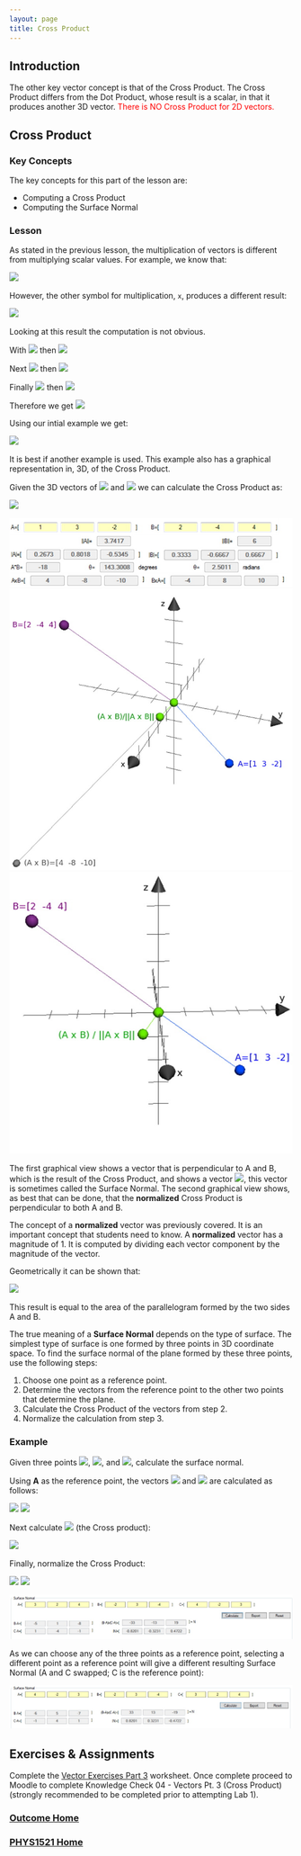 ```yaml
---
layout: page
title: Cross Product
---
```

<style>
    .red{
        color:red;
    }
</style>

## Introduction
The other key vector concept is that of the Cross Product. The Cross Product differs from the Dot Product, whose result is a scalar, in that it produces another 3D vector. <span class="red">There is NO Cross Product for 2D vectors.</span>

## Cross Product
### Key Concepts
The key concepts for this part of the lesson are:
* Computing a Cross Product
* Computing the Surface Normal

### Lesson
As stated in the previous lesson, the multiplication of vectors is different from multiplying scalar values. For example, we know that:

<img src="https://latex.codecogs.com/svg.latex?\large&space;\left[\begin{array}{c}2 \\ 3 \\4\end{array}\right]\cdot{\left[\begin{array}{c}5 \\ 2 \\ -2\end{array}\right]}=10+(-6)+(-8)=-4"/>

However, the other symbol for multiplication, `x`, produces a different result:

<img src="https://latex.codecogs.com/svg.latex?\large&space;\left[\begin{array}{c}2 \\ 3 \\4\end{array}\right]\times{\left[\begin{array}{c}5 \\ 2 \\ -2\end{array}\right]}=\left[\begin{array}{c}-2 \\ 24 \\ 19\end{array}\right]"/>

Looking at this result the computation is not obvious.

With <img src="https://latex.codecogs.com/svg.latex?\large&space;A\times{B}=\left[\begin{array}{c}A_{x} \\ A_{y} \\ A_{z}\end{array}\right]\times{\left[\begin{array}{c}B_{x} \\ B_{y} \\ B_{z}\end{array}\right]}"/> then <img src="https://latex.codecogs.com/svg.latex?\large&space;a=A_{y}B_{z}-A_{z}B_{y}"/>

Next <img src="https://latex.codecogs.com/svg.latex?\large&space;A\times{B}=\left[\begin{array}{c}A_{x} \\ A_{y} \\ A_{z}\end{array}\right]\times{\left[\begin{array}{c}B_{x} \\ B_{y} \\ B_{z}\end{array}\right]}"/> then <img src="https://latex.codecogs.com/svg.latex?\large&space;b=A_{z}B_{x}-A_{x}B_{z}"/>

Finally <img src="https://latex.codecogs.com/svg.latex?\large&space;A\times{B}=\left[\begin{array}{c}A_{x} \\ A_{y} \\ A_{z}\end{array}\right]\times{\left[\begin{array}{c}B_{x} \\ B_{y} \\ B_{z}\end{array}\right]}"/> then <img src="https://latex.codecogs.com/svg.latex?\large&space;c=A_{x}B_{y}-A_{y}B_{x}"/>

Therefore we get <img src="https://latex.codecogs.com/svg.latex?\large&space;A\times{B}=\left[\begin{array}{c}(A_{y}B_{z}-A_{z}B_{y}) \\ (A_{z}B_{x}-A_{x}B_{z}) \\ (A_{x}B_{y}-A_{y}B_{x})\end{array}\right]"/>

Using our intial example we get:

<img src="https://latex.codecogs.com/svg.latex?\large&space;\left[\begin{array}{c}2 \\ 3 \\4\end{array}\right]\times{\left[\begin{array}{c}5 \\ 2 \\ -2\end{array}\right]}=\left[\begin{array}{c}(-3)(-2)-(4)(2)\\ (4)(5)-(2)(-2) \\ (2)(2)-(-3)(5)\end{array}\right]=\left[\begin{array}{c}-2 \\ 24 \\ 19\end{array}\right]"/>

It is best if another example is used. This example also has a graphical representation in, 3D, of the Cross Product.

Given the 3D vectors of <img src="https://latex.codecogs.com/svg.latex?\large&space;A=\left[\begin{array}{c}1 \\ 3 \\ -2\end{array}\right]"/> and <img src="https://latex.codecogs.com/svg.latex?\large&space;B=\left[\begin{array}{c}2 \\ -4 \\ 4\end{array}\right]"/> we can calculate the Cross Product as:

<img src="https://latex.codecogs.com/svg.latex?\large&space;A\times{B}=\left[\begin{array}{c}(3)(4)-(-2)(-4) \\ (-2)(2)-(1)(4) \\ (1)(-4)-(3)(2)\end{array}\right]=\left[\begin{array}{c}12-8 \\ -4-4 \\ -4-6\end{array}\right]=\left[\begin{array}{c}4 \\ -8 \\ -10\end{array}\right]"/>

![cross-product-example](files/cross-product-example.jpg)<br>
![cross-product-graphical](files/cross-product-graphical.jpg)<br>
![cross-product-graphical-perpendicular](files/cross-product-graphical-perpendicular.jpg)

The first graphical view shows a vector that is perpendicular to A and B, which is the result of the Cross Product, and shows a vector <img src="https://latex.codecogs.com/svg.latex?\large&space;\frac{A\times{B}}{\Vert{A\times{B}}\Vert}"/>, this vector is sometimes called the Surface Normal. The second graphical view shows, as best that can be done, that the **normalized** Cross Product is perpendicular to both A and B.

The concept of a **normalized** vector was previously covered. It is an important concept that students need to know. A **normalized** vector has a magnitude of 1. It is computed by dividing each vector component by the magnitude of the vector.

Geometrically it can be shown that:

<img src="https://latex.codecogs.com/svg.latex?\large&space;\Vert{A\times{B}}\Vert=(\Vert{A}\Vert)(\Vert{B}\Vert)(sin(\theta))"/>

This result is equal to the area of the parallelogram formed by the two sides A and B.

The true meaning of a **Surface Normal** depends on the type of surface. The simplest type of surface is one formed by three points in 3D coordinate space. To find the surface normal of the plane formed by these three points, use the following steps:
1.	Choose one point as a reference point.
2.	Determine the vectors from the reference point to the other two points that determine the plane.
3.	Calculate the Cross Product of the vectors from step 2.
4.	Normalize the calculation from step 3.

### Example
Given three points <img src="https://latex.codecogs.com/svg.latex?\large&space;A=(3,2,4)"/>, <img src="https://latex.codecogs.com/svg.latex?\large&space;B=(-2,3,-4)"/>, and <img src="https://latex.codecogs.com/svg.latex?\large&space;C=(4,-2,3)"/>, calculate the surface normal.

Using **A** as the reference point, the vectors <img src="https://latex.codecogs.com/svg.latex?\large&space;\vec{AB}"/> and <img src="https://latex.codecogs.com/svg.latex?\large&space;\vec{AC}"/> are calculated as follows:

<img src="https://latex.codecogs.com/svg.latex?\large&space;V_{1}=B-A=\left[\begin{array}{c}-2-3 \\ 3-2 \\ -4-4\end{array}\right]=\left[\begin{array}{c}-5 \\ 1 \\ 8\end{array}\right]"/>

<img src="https://latex.codecogs.com/svg.latex?\large&space;V_{2}=B-A=\left[\begin{array}{c}4-3\\ -2-2 \\ 3-4\end{array}\right]=\left[\begin{array}{c}1 \\ -4 \\ -1\end{array}\right]"/>

Next calculate <img src="https://latex.codecogs.com/svg.latex?\large&space;V_{1}\times{V_{2}}"/> (the Cross product):

<img src="https://latex.codecogs.com/svg.latex?\large&space;N=V_{1}\times{V_{2}}=\left[\begin{array}{c}-5 \\ 1 \\ 8\end{array}\right]\times{\left[\begin{array}{c}1 \\ -4 \\ -1\end{array}\right]}=\left[\begin{array}{c}(1)(-1)-(-4)(-8) \\ (-8)(1)-(-5)(-1) \\ (-5)(-4)-(1)(1)\end{array}\right]=\left[\begin{array}{c}-33 \\ -13 \\ 19\end{array}\right]"/>

Finally, normalize the Cross Product:

<img src="https://latex.codecogs.com/svg.latex?\large&space;\Vert{N}\Vert=\sqrt{(-33)^2+(-13)^2+(19)^2}=\sqrt{1619}"/>

<img src="https://latex.codecogs.com/svg.latex?\large&space;\hat{N}=\frac{1}{\sqrt{1619}}\left[\begin{array}{c}-33 \\ -13 \\ 19\end{array}\right]\approx{\left[\begin{array}{c}-0.8201 \\ -0.3231 \\ 0.4772\end{array}\right]}"/>

![surface-normal-solution-1](files/surface-normal-solution-1.jpg)

As we can choose any of the three points as a reference point, selecting a different point as a reference point will give a different resulting Surface Normal (A and C swapped; C is the reference point):

![surface-normal-solution-2](files/surface-normal-solution-2.jpg)

## Exercises & Assignments
Complete the [Vector Exercises Part 3](vector-worksheet-3.md) worksheet. Once complete proceed to Moodle to complete Knowledge Check 04 - Vectors Pt. 3 (Cross Product) (strongly recommended to be completed prior to attempting Lab 1).


### [Outcome Home](outcome1.md)
### [PHYS1521 Home](../)